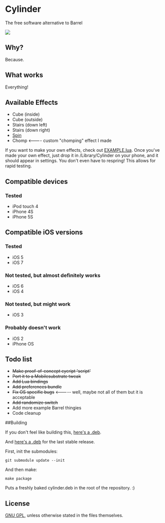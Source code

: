 # Cylinder

The free software alternative to Barrel

![](https://raw2.github.com/rweichler/cylinder/master/code.png)

## Why?

Because.

## What works

Everything!

## Available Effects

* Cube (inside)
* Cube (outside)
* Stairs (down left)
* Stairs (down right)
* [Spin](https://raw2.github.com/rweichler/cylinder/master/screenie.gif)
* Chomp &lt;---- custom "chomping" effect I made

If you want to make your own effects, check out
[EXAMPLE.lua](https://github.com/rweichler/cylinder/blob/master/tweak/scripts/EXAMPLE.lua).
Once you've made your own effect, just drop it in
/Library/Cylinder on your phone, and it should
appear in settings. You don't even have to respring!
This allows for rapid testing.


## Compatible devices

### Tested

* iPod touch 4
* iPhone 4S
* iPhone 5S

## Compatible iOS versions

### Tested

* iOS 5
* iOS 7

### Not tested, but almost definitely works

* iOS 6
* iOS 4

### Not tested, but might work

* iOS 3

### Probably doesn't work

* iOS 2
* iPhone OS

## Todo list

* ~~Make proof-of-concept cycript 'script'~~
* ~~Port it to a Mobilesubstrate tweak~~
* ~~Add Lua bindings~~
* ~~Add preferences bundle~~
* ~~Fix OS specific bugs~~ &lt;----- well, maybe not all of them but it is acceptable
* ~~Add randomize switch~~
* Add more example Barrel thingies
* Code cleanup

##Building

If you don't feel like building this, [here's a .deb](https://raw2.github.com/rweichler/cylinder/master/cylinder.deb).

And [here's a .deb](http://r333d.com/repo/cylinder.php) for the last stable release.

First, init the submodules:

```
git submodule update --init
```

And then make:

```
make package
```

Puts a freshly baked cylinder.deb in the root of the repository. :)

## License

[GNU GPL](https://github.com/rweichler/cylinder/blob/master/LICENSE), unless otherwise stated in the files themselves.
